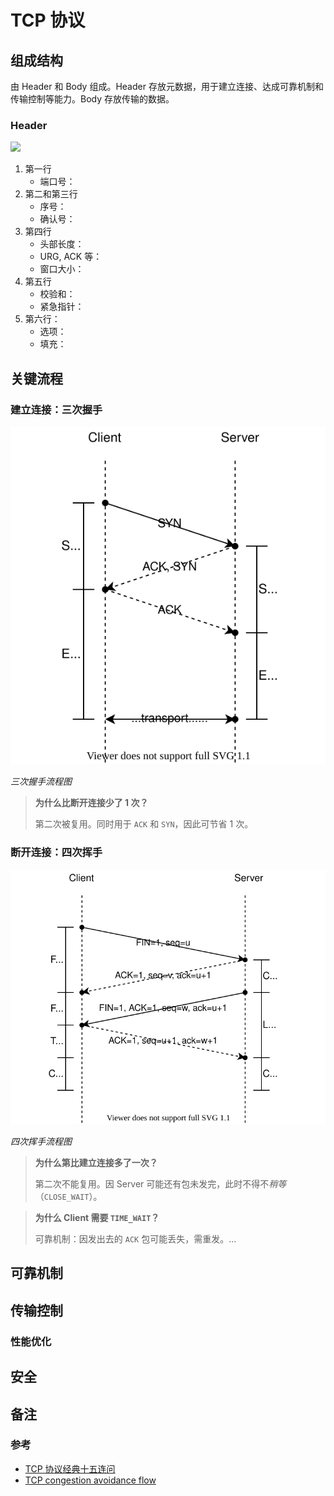 # TCP 协议

## 组成结构

由 Header 和 Body 组成。Header 存放元数据，用于建立连接、达成可靠机制和传输控制等能力。Body 存放传输的数据。

### Header

![](https://raw.githubusercontent.com/prchann/fs/main/363dafef277d46c2b9b298a75e6507ab.jpg)

1. 第一行
    * 端口号：
1. 第二和第三行
    * 序号：
    * 确认号：
1. 第四行
    * 头部长度：
    * URG, ACK 等：
    * 窗口大小：
1. 第五行
    * 校验和：
    * 紧急指针：
1. 第六行：
    * 选项：
    * 填充：

## 关键流程

### 建立连接：三次握手

<!-- ![](https://pic4.zhimg.com/80/v2-9ffdaaee5f5c98aaf307825bfbd20113_1440w.jpg) -->
![](A5DEFEA4C512499888A4B4634EFD6C5F.drawio.svg)

*三次握手流程图*

> **为什么比断开连接少了 1 次？**
>
> 第二次被复用。同时用于 `ACK` 和 `SYN`，因此可节省 1 次。

### 断开连接：四次挥手

<!-- ![](https://pic2.zhimg.com/80/v2-0c834468d7a0264979e7db2419242999_1440w.jpg) -->
![](CDFCD97BA7434AF885DE00ED159F0276.drawio.svg)

*四次挥手流程图*

> **为什么第比建立连接多了一次？**
>
> 第二次不能复用。因 Server 可能还有包未发完，此时不得不*稍等*（`CLOSE_WAIT`）。

> **为什么 Client 需要 `TIME_WAIT`？**
>
> 可靠机制：因发出去的 `ACK` 包可能丢失，需重发。...

## 可靠机制

## 传输控制

### 性能优化

## 安全

## 备注

### 参考

* [TCP 协议经典十五连问](https://zhuanlan.zhihu.com/p/391591603)
* [TCP congestion avoidance flow](https://medium.com/tcp-ip/tcp-congestion-avoidance-flow-382bb02f4e20)
